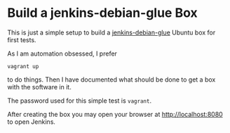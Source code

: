 # Build a jenkins-debian-glue Box
This is just a simple setup to build a [jenkins-debian-glue](http://jenkins-debian-glue.org) Ubuntu box for
first tests.

As I am automation obsessed, I prefer 

```
vagrant up
```

to do things. Then I have documented what should be done to get
a box with the software in it.

The password used for this simple test is `vagrant`.

After creating the box you may open your browser at
[http://localhost:8080](http://localhost:8080) to open Jenkins.

